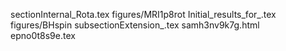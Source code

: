 sectionInternal_Rota.tex
figures/MRI1p8rot
Initial_results_for_.tex
figures/BHspin
subsectionExtension_.tex
samh3nv9k7g.html
epno0t8s9e.tex